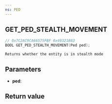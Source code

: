 ```yaml
---
ns: PED
---
```

## GET_PED_STEALTH_MOVEMENT

```c
// 0x7C2AC9CA66575FBF 0x40321B83
BOOL GET_PED_STEALTH_MOVEMENT(Ped ped);
```

```
Returns whether the entity is in stealth mode  
```

## Parameters
* **ped**: 

## Return value
